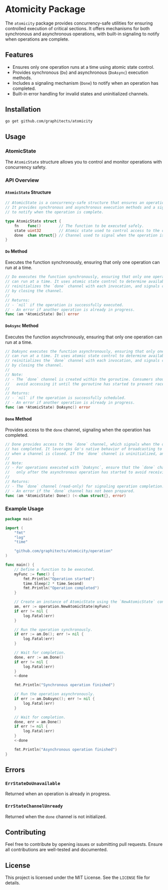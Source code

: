 # Atomicity Package

The `atomicity` package provides concurrency-safe utilities for ensuring controlled execution of critical sections. It offers mechanisms for both synchronous and asynchronous operations, with built-in signaling to notify when operations are complete.

## Features

- Ensures only one operation runs at a time using atomic state control.
- Provides synchronous (`Do`) and asynchronous (`DoAsync`) execution methods.
- Includes a signaling mechanism (`Done`) to notify when an operation has completed.
- Built-in error handling for invalid states and uninitialized channels.

## Installation

```bash
go get github.com/graphitects/atomicity
```

## Usage

### AtomicState

The `AtomicState` structure allows you to control and monitor operations with concurrency safety.

### API Overview

#### `AtomicState` Structure

```go
// AtomicState is a concurrency-safe structure that ensures an operation can only run one at a time.
// It provides synchronous and asynchronous execution methods and a signaling mechanism
// to notify when the operation is complete.

type AtomicState struct {
    fn    func()        // The function to be executed safely.
    state uint32        // Atomic state used to control access to the operation.
    done  chan struct{} // Channel used to signal when the operation is complete.
}
```

#### `Do` Method

Executes the function synchronously, ensuring that only one operation can run at a time.

```go
// Do executes the function synchronously, ensuring that only one operation
// can run at a time. It uses atomic state control to determine availability,
// reinitializes the `done` channel with each invocation, and signals completion
// by closing the channel.
//
// Returns:
// - `nil` if the operation is successfully executed.
// - An error if another operation is already in progress.
func (am *AtomicState) Do() error
```

#### `DoAsync` Method

Executes the function asynchronously, ensuring that only one operation can run at a time.

```go
// DoAsync executes the function asynchronously, ensuring that only one operation
// can run at a time. It uses atomic state control to determine availability,
// reinitializes the `done` channel with each invocation, and signals completion
// by closing the channel.
//
// Note:
// - The `done` channel is created within the goroutine. Consumers should
//   avoid accessing it until the goroutine has started to prevent race conditions.
//
// Returns:
// - `nil` if the operation is successfully scheduled.
// - An error if another operation is already in progress.
func (am *AtomicState) DoAsync() error
```

#### `Done` Method

Provides access to the `done` channel, signaling when the operation has completed.

```go
// Done provides access to the `done` channel, which signals when the operation
// has completed. It leverages Go's native behavior of broadcasting to all listeners
// when a channel is closed. If the `done` channel is uninitialized, an error is returned.
//
// Note:
// - For operations executed with `DoAsync`, ensure that the `done` channel is accessed
//   only after the asynchronous operation has started to avoid receiving an uninitialized channel.
//
// Returns:
// - The `done` channel (read-only) for signaling operation completion.
// - An error if the `done` channel has not been prepared.
func (am *AtomicState) Done() (<-chan struct{}, error)
```

### Example Usage

```go
package main

import (
    "fmt"
    "log"
    "time"

    "github.com/graphitects/atomicity/operation"
)

func main() {
    // Define a function to be executed.
    myFunc := func() {
        fmt.Println("Operation started")
        time.Sleep(2 * time.Second)
        fmt.Println("Operation completed")
    }

    // Create an instance of AtomicState using the `NewAtomicState` constructor.
    am, err := operation.NewAtomicState(myFunc)
    if err != nil {
        log.Fatal(err)
    }

    // Run the operation synchronously.
    if err := am.Do(); err != nil {
        log.Fatal(err)
    }

    // Wait for completion.
    done, err := am.Done()
    if err != nil {
        log.Fatal(err)
    }
    <-done

    fmt.Println("Synchronous operation finished")

    // Run the operation asynchronously.
    if err := am.DoAsync(); err != nil {
        log.Fatal(err)
    }

    // Wait for completion.
    done, err = am.Done()
    if err != nil {
        log.Fatal(err)
    }
    <-done

    fmt.Println("Asynchronous operation finished")
}
```

## Errors

### `ErrStateDoUnavailable`
Returned when an operation is already in progress.

### `ErrStateChannelUnready`
Returned when the `done` channel is not initialized.

## Contributing

Feel free to contribute by opening issues or submitting pull requests. Ensure all contributions are well-tested and documented.

## License

This project is licensed under the MIT License. See the `LICENSE` file for details.
